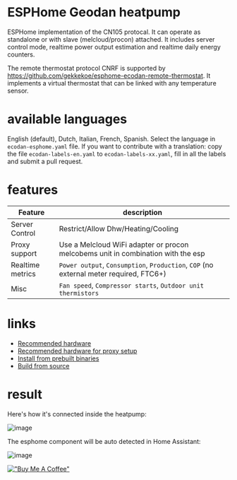 # ESPHome Geodan heatpump
ESPHome implementation of the CN105 protocal. It can operate as standalone or with slave (melcloud/procon) attached. It includes server control mode, realtime power output estimation and realtime daily energy counters. 

The remote thermostat protocol CNRF is supported by https://github.com/gekkekoe/esphome-ecodan-remote-thermostat. It implements a virtual thermostat that can be linked with any temperature sensor.

# available languages
English (default), Dutch, Italian, French, Spanish. Select the language in `ecodan-esphome.yaml` file. 
If you want to contribute with a translation: copy the file `ecodan-labels-en.yaml` to `ecodan-labels-xx.yaml`, fill in all the labels and submit a pull request.

# features

| Feature  | description  |
|----------|--------------|
| Server Control | Restrict/Allow Dhw/Heating/Cooling  |
| Proxy support | Use a Melcloud WiFi adapter or procon melcobems unit in combination with the esp  |
| Realtime metrics | `Power output`, `Consumption`, `Production`, `COP` (no external meter required, FTC6+)  |
| Misc |  `Fan speed`, `Compressor starts`, `Outdoor unit thermistors` |

# links
* [Recommended hardware](https://github.com/gekkekoe/esphome-ecodan-hp/blob/main/docs/hardware.md)
* [Recommended hardware for proxy setup](https://github.com/gekkekoe/esphome-ecodan-hp/blob/main/docs/proxy.md)
* [Install from prebuilt binaries](https://github.com/gekkekoe/esphome-ecodan-hp/blob/main/docs/install-from-bin.md)
* [Build from source](https://github.com/gekkekoe/esphome-ecodan-hp/blob/main/docs/build-from-source.md)

# result
Here's how it's connected inside the heatpump:

![image](https://github.com/gekkekoe/esphome-ecodan-hp/blob/main/img/m5stack_installed.jpg?raw=true)

The esphome component will be auto detected in Home Assistant:

![image](https://github.com/gekkekoe/esphome-ecodan-hp/blob/main/img/ha-integration.png?raw=true)


[!["Buy Me A Coffee"](https://www.buymeacoffee.com/assets/img/custom_images/orange_img.png)](https://www.buymeacoffee.com/gekkekoe)
